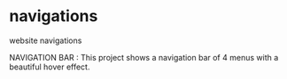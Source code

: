 # navigations
website navigations 


NAVIGATION BAR :
This project shows a navigation bar of 4 menus with a beautiful hover effect.

